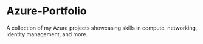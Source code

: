 # Azure-Portfolio
A collection of my Azure projects showcasing skills in compute, networking, identity management, and more.
